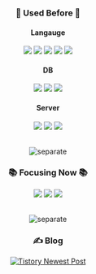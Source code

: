 <h3 align="center"> 📂 Used Before 📂</h3>
<h4 align="center">Langauge</h4>
<div align="center">
  <img src="https://img.shields.io/badge/C++-00599C?style=flat-square&logo=C++&logoColor=white"/>
  <img src="https://img.shields.io/badge/Python-3776AB?style=flat-square&logo=Python&logoColor=white"/>
  <img src="https://img.shields.io/badge/HTML-E34F26?style=flat-square&logo=HTML5&logoColor=white"/>
  <img src="https://img.shields.io/badge/CSS-1572B6?style=flat-square&logo=CSS3&logoColor=white"/>
  <img src="https://img.shields.io/badge/JavaScript-F7DF1E?style=flat-square&logo=JavaScript&logoColor=white"/>

</div>

<h4 align="center">DB</h4>
<div align="center">
  <img src="https://img.shields.io/badge/MySQL-4479A1?style=flat-square&logo=MySQL&logoColor=white"/>
  <img src="https://img.shields.io/badge/Oracle-F80000?style=flat-square&logo=Oracle&logoColor=white"/>
  <img src="https://img.shields.io/badge/Firebase-FFCA28?style=flat-square&logo=Firebase&logoColor=white"/>
</div>

<h4 align="center">Server</h4>
<div align="center">
  <img src="https://img.shields.io/badge/Apache Tomcat-F8DC75?style=flat-square&logo=Apache Tomcat&logoColor=black"/>
  <img src="https://img.shields.io/badge/GCP-4285F4?style=flat-square&logo=Google Cloud&logoColor=white"/>
  <img src="https://img.shields.io/badge/AWS-232F3E?style=flat-square&logo=Amazon AWS&logoColor=white"/>
</div>
</br>

<div align="center">

![separate](https://user-images.githubusercontent.com/72081383/168786188-1a7a5ba3-4b0f-40c6-bb67-541b736f7aa8.png)
  
</div>
  
<h3 align="center">📚 Focusing Now 📚</h3>
<div align="center">
  <img src="https://img.shields.io/badge/Android-3DDC84?style=flat-square&logo=Android&logoColor=white"/>
  <img src="https://img.shields.io/badge/Kotlin-7F52FF?style=flat-square&logo=Kotlin&logoColor=white"/>
  <img src="https://img.shields.io/badge/Java-007396?style=flat-square&logo=Java&logoColor=white"/>
</div>
</br>

<div align="center">

![separate](https://user-images.githubusercontent.com/72081383/168786188-1a7a5ba3-4b0f-40c6-bb67-541b736f7aa8.png)
  
</div>

<h3 align="center"> ✍️ Blog</h3>
<div align="center" style="text-align:center">
  
 [![Tistory Newest Post](https://tistory-readme-stats.vercel.app/api?name=kbg0099)](https://kbg0099.tistory.com/)
  
</div>
